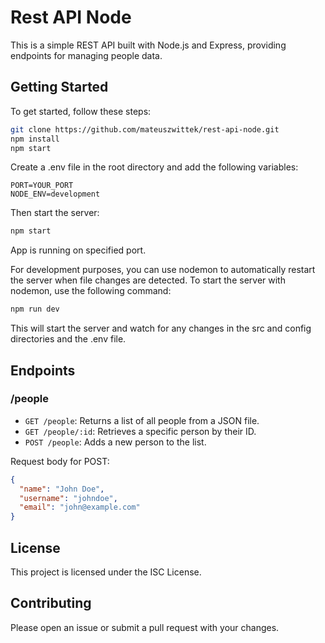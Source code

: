 # Rest API Node

This is a simple REST API built with Node.js and Express, providing endpoints for managing people data.

## Getting Started

To get started, follow these steps:

```bash
git clone https://github.com/mateuszwittek/rest-api-node.git
npm install
npm start
```

Create a .env file in the root directory and add the following variables:

```text
PORT=YOUR_PORT
NODE_ENV=development
```

Then start the server:

```bash
npm start
```

App is running on specified port.

For development purposes, you can use nodemon to automatically restart the server when file changes are detected. To start the server with nodemon, use the following command:

```bash
npm run dev
```

This will start the server and watch for any changes in the src and config directories and the .env file.

## Endpoints

### /people

- `GET /people`: Returns a list of all people from a JSON file.
- `GET /people/:id`: Retrieves a specific person by their ID.
- `POST /people`: Adds a new person to the list.

Request body for POST:

```json
{
  "name": "John Doe",
  "username": "johndoe",
  "email": "john@example.com"
}
```

## License

This project is licensed under the ISC License.

## Contributing

Please open an issue or submit a pull request with your changes.
